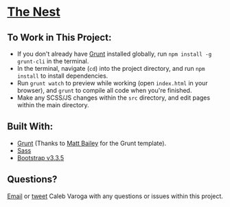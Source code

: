 # [The Nest](http://nest.mobivity.com)

## To Work in This Project:

* If you don't already have [Grunt](http://www.gruntjs.com) installed globally, run `npm install -g grunt-cli` in the terminal.
* In the terminal, navigate (`cd`) into the project directory, and run `npm install` to install dependencies.
* Run `grunt watch` to preview while working (open `index.html` in your browser), and `grunt` to compile all code when you're finished.
* Make any SCSS/JS changes within the `src` directory, and edit pages within the main directory.

## Built With:

* [Grunt](http://gruntjs.com/) (Thanks to [Matt Bailey](http://mattbailey.io/a-beginners-guide-to-grunt-redux/) for the Grunt template).
* [Sass](http://sass-lang.com/)
* [Bootstrap v3.3.5](http://getbootstrap.com/)

## Questions?

[Email](mailto:caleb.varoga@mobivity.com) or [tweet](http://www.twitter.com/calebvaroga) Caleb Varoga with any questions or issues within this project. 
